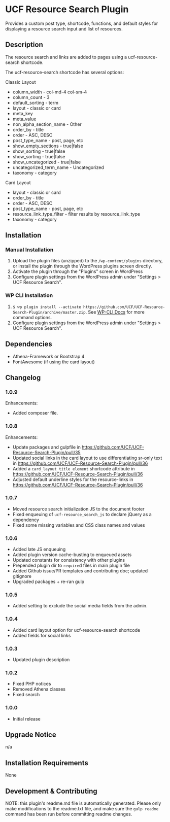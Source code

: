 # UCF Resource Search Plugin #

Provides a custom post type, shortcode, functions, and default styles for displaying a resource search input and list of resources.


## Description ##

The resource search and links are added to pages using a ucf-resource-search shortcode.

The ucf-resource-search shortcode has several options:

Classic Layout
* column_width - col-md-4 col-sm-4
* column_count - 3
* default_sorting - term
* layout - classic or card
* meta_key
* meta_value
* non_alpha_section_name - Other
* order_by - title
* order - ASC, DESC
* post_type_name - post, page, etc
* show_empty_sections - true|false
* show_sorting - true|false
* show_sorting - true|false
* show_uncategorized - true|false
* uncategorized_term_name - Uncategorized
* taxonomy - category

Card Layout
* layout - classic or card
* order_by - title
* order - ASC, DESC
* post_type_name - post, page, etc
* resource_link_type_filter - filter results by resource_link_type
* taxonomy - category

## Installation ##

### Manual Installation ###
1. Upload the plugin files (unzipped) to the `/wp-content/plugins` directory, or install the plugin through the WordPress plugins screen directly.
2. Activate the plugin through the "Plugins" screen in WordPress
3. Configure plugin settings from the WordPress admin under "Settings > UCF Resource Search".

### WP CLI Installation ###
1. `$ wp plugin install --activate https://github.com/UCF/UCF-Resource-Search-Plugin/archive/master.zip`.  See [WP-CLI Docs](http://wp-cli.org/commands/plugin/install/) for more command options.
2. Configure plugin settings from the WordPress admin under "Settings > UCF Resource Search".

## Dependencies ##

* Athena-Framework or Bootstrap 4
* FontAwesome (if using the card layout)

## Changelog ##

### 1.0.9 ###
Enhancements:
* Added composer file.

### 1.0.8 ###
Enhancements:
* Update packages and gulpfile in https://github.com/UCF/UCF-Resource-Search-Plugin/pull/35
* Updated social links in the card layout to use differentiating sr-only text in https://github.com/UCF/UCF-Resource-Search-Plugin/pull/36
* Added a `card_layout_title_element` shortcode attribute in https://github.com/UCF/UCF-Resource-Search-Plugin/pull/36
* Adjusted default underline styles for the resource-links in https://github.com/UCF/UCF-Resource-Search-Plugin/pull/36

### 1.0.7 ###
* Moved resource search initialization JS to the document footer
* Fixed enqueuing of `ucf-resource_search_js` to declare jQuery as a dependency
* Fixed some missing variables and CSS class names and values

### 1.0.6 ###
* Added late JS enqueuing
* Added plugin version cache-busting to enqueued assets
* Updated constants for consistency with other plugins
* Prepended plugin dir to `require`d files in main plugin file
* Added Github issue/PR templates and contributing doc; updated gitignore
* Upgraded packages + re-ran gulp

### 1.0.5 ###
* Added setting to exclude the social media fields from the admin.

### 1.0.4 ###
* Added card layout option for ucf-resource-search shortcode
* Added fields for social links

### 1.0.3 ###
* Updated plugin description

### 1.0.2 ###
* Fixed PHP notices
* Removed Athena classes
* Fixed search

### 1.0.0 ###
* Initial release


## Upgrade Notice ##

n/a


## Installation Requirements ##

None


## Development & Contributing ##

NOTE: this plugin's readme.md file is automatically generated.  Please only make modifications to the readme.txt file, and make sure the `gulp readme` command has been run before committing readme changes.
